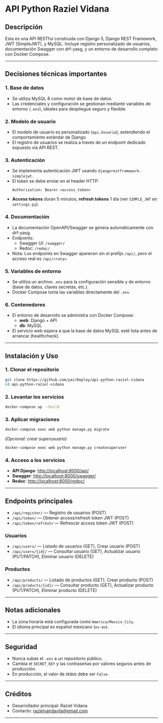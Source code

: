# API Python Raziel Vidana

## Descripción

Esta es una API RESTful construida con Django 5, Django REST Framework, JWT (SimpleJWT), y MySQL. Incluye registro personalizado de usuarios, documentación Swagger con drf-yasg, y un entorno de desarrollo completo con Docker Compose.

---

## Decisiones técnicas importantes

### 1. **Base de datos**
- Se utiliza MySQL 8 como motor de base de datos.
- Las credenciales y configuración se gestionan mediante variables de entorno (`.env`), ideales para despliegue seguro y flexible.

### 2. **Modelo de usuario**
- El modelo de usuario es personalizado (`api.Usuario`), extendiendo el comportamiento estándar de Django.
- El registro de usuarios se realiza a través de un endpoint dedicado expuesto vía API REST.

### 3. **Autenticación**
- Se implementa autenticación JWT usando `djangorestframework-simplejwt`.
- El token se debe enviar en el header HTTP:
  ```
  Authorization: Bearer <access_token>
  ```
- **Access tokens** duran 5 minutos, **refresh tokens** 1 día (ver `SIMPLE_JWT` en `settings.py`).

### 4. **Documentación**
- La documentación OpenAPI/Swagger se genera automáticamente con drf-yasg.
- Endpoints:
  - Swagger UI: `/swagger/`
  - Redoc: `/redoc/`
- Nota: Los endpoints en Swagger aparecen sin el prefijo `/api/`, pero el acceso real es `/api/<ruta>`.

### 5. **Variables de entorno**
- Se utiliza un archivo `.env` para la configuración sensible y de entorno (base de datos, claves secretas, etc.).
- Docker Compose toma las variables directamente del `.env`.

### 6. **Contenedores**
- El entorno de desarrollo se administra con Docker Compose:
  - **web**: Django + API
  - **db**: MySQL
- El servicio web espera a que la base de datos MySQL esté lista antes de arrancar (healthcheck).

---

## Instalación y Uso

### 1. **Clonar el repositorio**
```bash
git clone https://github.com/yairDeploy/api-python-raziel-vidana
cd api-python-raziel-vidana
```

### 2. **Levantar los servicios**
```bash
docker-compose up --build
```

### 3. **Aplicar migraciones**
```bash
docker-compose exec web python manage.py migrate
```
*(Opcional: crear superusuario)*
```bash
docker-compose exec web python manage.py createsuperuser
```

### 4. **Acceso a los servicios**
- **API Django**: [http://localhost:8000/api/](http://localhost:8000/api/)
- **Swagger**: [http://localhost:8000/swagger/](http://localhost:8000/swagger/)
- **Redoc**: [http://localhost:8000/redoc/](http://localhost:8000/redoc/)

---

## Endpoints principales

- `/api/register/` — Registro de usuarios (POST)
- `/api/token/` — Obtener access/refresh token JWT (POST)
- `/api/token/refresh/` — Refrescar access token JWT (POST)

### Usuarios
- `/api/users/` — Listado de usuarios (GET), Crear usuario (POST)
- `/api/users/{id}/` — Consultar usuario (GET), Actualizar usuario (PUT/PATCH), Eliminar usuario (DELETE)

### Productos
- `/api/products/` — Listado de productos (GET), Crear producto (POST)
- `/api/products/{id}/` — Consultar producto (GET), Actualizar producto (PUT/PATCH), Eliminar producto (DELETE)

---

## Notas adicionales

- La zona horaria está configurada como `America/Mexico_City`.
- El idioma principal es español mexicano (`es-mx`).

---

## Seguridad

- Nunca subas el `.env` a un repositorio público.
- Cambia el `SECRET_KEY` y las contraseñas por valores seguros antes de producción.
- En producción, el valor de `DEBUG` debe ser `False`.

---

## Créditos

- Desarrollador principal: Raziel Vidana
- Contacto: razielyairdavila@gmail.com

---
